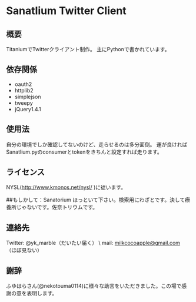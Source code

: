 # Sanatlium Twitter Client

## 概要
TitaniumでTwitterクライアント制作。
主にPythonで書かれています。

## 依存関係
- oauth2
- httplib2
- simplejson
- tweepy
- jQuery1.4.1

## 使用法
自分の環境でしか確認してないのけど、走らせるのは多分面倒。
運が良ければSanatlium.pyのconsumerとtokenをきちんと設定すれば走ります。

## ライセンス
NYSL(http://www.kmonos.net/nysl/ )に従います。

##もしかして：Sanatorium
ほっといて下さい。検索用にわざとです。決して療養所じゃないです。佐奈トリウムです。

## 連絡先
Twitter: @yk_marble（だいたい届く） \\
mail: milkcocoapple@gmail.com （ほぼ見ない）

## 謝辞
ふゆはらさん(@nekotouma0114)に様々な助言をいただきました。この場で感謝の意を表明します。
